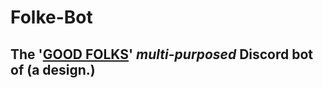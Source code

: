 # Folke-Bot
## The **'[GOOD FOLKS](http://discord.gg/vxpm8EX)'** *multi*-*purposed* Discord bot of (**a design.**)
